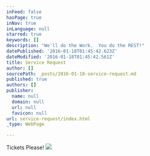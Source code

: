 ```yaml
---
inFeed: false
hasPage: true
inNav: true
inLanguage: null
starred: true
keywords: []
description: "We'll do the Work.  You do the REST!"
datePublished: '2016-01-18T01:45:42.623Z'
dateModified: '2016-01-18T01:45:42.561Z'
title: Service Request
author: []
sourcePath: _posts/2016-01-18-service-request.md
published: true
authors: []
publisher:
  name: null
  domain: null
  url: null
  favicon: null
url: service-request/index.html
_type: WebPage

---
```

Tickets Please!
![](https://s3-us-west-2.amazonaws.com/the-grid-img/p/e184b331eef41d54cedad7e2f6ebbe238db3ba90.png)